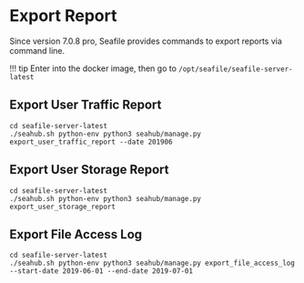 # Export Report

Since version 7.0.8 pro, Seafile provides commands to export reports via command line.

!!! tip
    Enter into the docker image, then go to `/opt/seafile/seafile-server-latest`

## Export User Traffic Report

```
cd seafile-server-latest
./seahub.sh python-env python3 seahub/manage.py export_user_traffic_report --date 201906

```

## Export User Storage Report

```
cd seafile-server-latest
./seahub.sh python-env python3 seahub/manage.py export_user_storage_report

```

## Export File Access Log

```
cd seafile-server-latest
./seahub.sh python-env python3 seahub/manage.py export_file_access_log --start-date 2019-06-01 --end-date 2019-07-01

```


